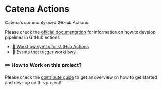 # Catena Actions

Catena's commonly used GitHub Actions.

Please check the [official documentation](https://docs.github.com/en/actions/quickstart) for information on how to develop pipelines in GitHub Actions

* [:open_book: Workflow syntax for GitHub Actions](https://docs.github.com/en/actions/using-workflows/workflow-syntax-for-github-actions)
* [:open_book: Events that trigger workflows](https://docs.github.com/en/actions/using-workflows/events-that-trigger-workflows)


### [:pencil2: How to Work on this project?](CONTRIBUTING.md)
Please check the [contribute guide](CONTRIBUTING.md) to get an overview on how to get started and develop on this project!
